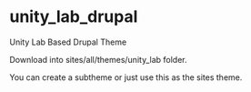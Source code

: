 # unity_lab_drupal
Unity Lab Based Drupal Theme

Download into  sites/all/themes/unity_lab folder.

You can create a subtheme or just use this as the sites theme.
